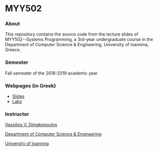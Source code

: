 # MYY502

### About

This repository contains the source code from the lecture slides of
MYY502--Systems Programming, a 3rd-year undergraduate course in the
Department of Computer Science & Engineering, University of Ioannina, Greece.

### Semester

Fall semester of the 2018-2019 academic year.

### Webpages (in Greek)

 * [Slides](http://cse.uoi.gr/~dimako/teaching/fall18.html)
 * [Labs](http://cse.uoi.gr/~myy502/2018/)

### Instructor

[Vassilios V. Dimakopoulos](http://cse.uoi.gr/~dimako)

[Department of Computer Science & Engineering](http://www.cse.uoi.gr)

[University of Ioannina](http://www.uoi.gr)

